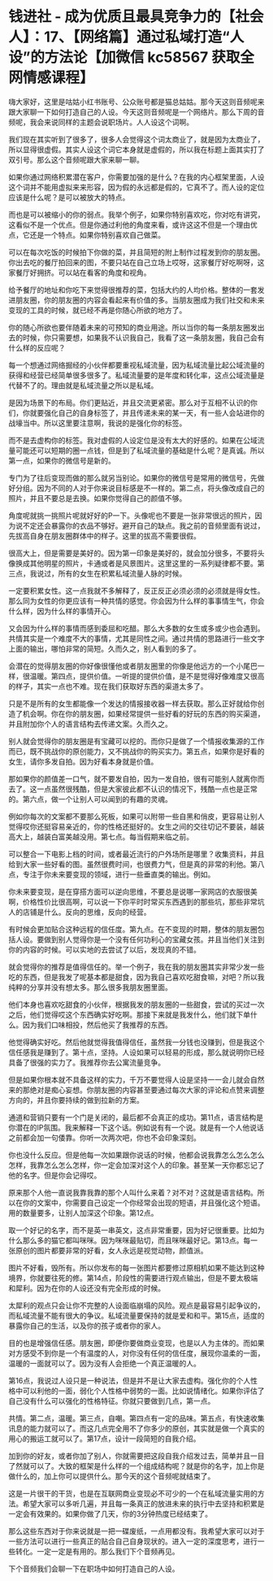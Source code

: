 # 钱进社 - 成为优质且最具竞争力的【社会人】：17、【网络篇】通过私域打造“人设”的方法论【加微信 kc58567 获取全网情感课程】

嗨大家好，这里是咕姑小红书账号、公众账号都是猫总姑姑。那今天这则音频呢来跟大家聊一下如何打造自己的人设。今天这则音频呢是一个网络片。那么下周的音频呢，我会来说同样的主题会说职场片。人人设这个词啊。

我们现在其实听到了很多了，很多人会觉得这个词太商业了，就是因为太商业了，所以显得很虚假。其实人设这个词它本身就是虚假的，所以我在标题上面其实打了双引号。那么这个音频呢跟大家来聊一聊。

如果你通过网络积累潜在客户，你需要加强的是什么？在我的内心框架里面，人设这个词并不能用虚拟来来形容，因为假的永远都是假的，它真不了。而人设的定位应该是什么呢？是可以被放大的特点。

而也是可以被缩小的你的弱点。我举个例子，如果你特别喜欢吃，你对吃有讲究，这看似不是一个优点。但是你通过利他的角度来看，或许这这不但是一个理由优点，它还是一个特点。如果你特别喜欢自己做菜。

可以在每次吃饭的时候拍下你做的菜，并且简短的附上制作过程发到你的朋友圈。你出去吃的餐厅拍回来的图，不要只站在自己立场上哎呀，这家餐厅好吃啊呀，这家餐厅好拥挤。可以站在看客的角度和视角。

给予餐厅的地址和你吃下来觉得很推荐的菜，包括大约的人均价格。整体的一套发进朋友圈，你的朋友圈的内容会看起来有价值的多。当朋友圈成为我们社交和未来变现的工具的时候，就已经不再是你随心所欲的地方了。

你的随心所欲也要伴随着未来的可预知的商业用途。所以当你的每一条朋友圈发出去的时候，你只需要想，如果我不认识我自己，我看了这一条朋友圈，我自己会有什么样的反应呢？

每一个想通过网络掘经的小伙伴都要重视私域流量，因为私域流量比起公域流量的获得和经营已经简单很多很多了。私域流量要的是年度和转化率，这点公域流量是代替不了的。理由就是私域流量之所以是私域。

是因为场景下的布局。你们更贴近，并且交流更紧密。那么对于互相不认识的你们，你就要强化自己的自身标签了，并且传递未来的某一天，有一些人会站进你的战壕当中。所以这里要注意啊，我说的是强化你的标签。

而不是去虚构你的标签。我对虚假的人设定位是没有太大的好感的。如果在公域流量可能还可以短期的圈一点钱，但是到了私域流量的基础是什么呢？是真诚。所以第一点，如果你的微信号是新的。

专门为了往后变现而做的那么就另当别论。如果你的微信号是常用的微信号，先做好分组。因为不同的人对于你来说目标感是不一样的。第二点，将头像改成自己的照片，并且不要总是去换。如果你觉得自己的颜值不够。

角度呢就挑一挑照片呢就好好的P一下。头像呢也不要是一张非常很远的照片，因为说不定还会暴露你的衣品不够好。避开自己的缺点。我之前的音频里面有说过，先拔高自身在朋友圈群体中的样子。这里的拔高不需要很假。

很高大上，但是需要是美好的。因为第一印象是美好的，就会加分很多，不要将头像换成其他明星的照片，卡通或者是风景图片。这里这里的一系列疑律都不要。第三点，我说过，所有的女生在积累私域流量人脉的时候。

一定要积累女性。这一点我就不多解释了，反正反正必须必须的必须就是得女性。那么同为女性的你更应该有一种共情的感觉。你会因为什么样的事事情生气，你会什么样，因为什么样的事情开心。

又会因为什么样的事情而感到委屈和吃醋。那么大多数的女生或多或少也会遇到。共情其实是一个难度不大的事情，尤其是同性之间。通过共情的思路进行一些文字上面的输出，哪怕非常的简短。久而久之，别人看到的多了。

会潜在的觉得朋友圈的你好像很懂他或者朋友圈里的你像是他远方的一个小尾巴一样，很温暖。第四点，提供价值。一听提的提供价值，是不是觉得好像难度又很高的样子，其实一点也不难。现在我们获取好东西的渠道太多了。

只是不是所有的女生都能像一个发达的情报接收器一样去获取。那么正好就给你创造了机会啊。你在你的朋友圈，如果经常提供一些好看的好玩的东西的购买渠道，并且附加你个人的语言结构去传递文案。久而久之。

别人就会觉得你的朋友圈是有宝藏可以挖的。而你只是做了一个情报收集源的工作而已，既不挑战你的原创能力，又不挑战你的购买实力。第五点，如果你是好看的女生，请你多发自拍。因为好看本身就是价值。

那如果你的颜值差一口气，就不要发自拍，因为一发自拍，很有可能别人就离你而去了。这一点虽然很残酷，但是大家彼此都不认识的情况下，残酷一点也是正常的。第六点，做一个让别人可以闻到的有趣的灵魂。

例如你每次的文案都不要那么死板，如果可以附带一些自黑和俏皮，更容易让别人觉得哎你还挺容易亲近的，你的性格还挺好的。女生之间的交往切记不要装，越装高大上，越装白富美越没用。第七点。每当假期来临之前。

可以整合一下电影上档的时间，或者最近流行的户外场所是哪里？收集资料，并且给到大家一些好看的图。虽然很费时间，也很费力气，但是真的非常的利他。第八点，专注于你未来要变现的领域，进行一些垂直类的输出。例如。

你未来要变现，是在穿搭方面可以逆向思维，不要总是说哪一家网店的衣服很美啊，价格性价比很高啊，可以说一下你平时时常买东西遇到的那些坑，那些非常坑人的店铺是什么。反向的思维，反向的经营。

有时候会更加贴合这种远程的信任度。第九点。在不变现的时期，整体的朋友圈包括人设。要做到别人觉得你是一个没有任何功利心的宝藏女孩。并且当他们关注到你的内容的时候。可以实地的去尝试了以后，发现真的不错。

就会觉得你的推荐是值得信任的。举一个例子，我在我的朋友圈其实非常少发一些吃的东西，但是我发了呢基本都是甜食，因为我自己喜欢吃甜食嘛，对吧？所以我纯粹的分享并没有想太多。那么很多我朋友圈里面。

他们本身也喜欢吃甜食的小伙伴，根据我发的朋友圈的一些甜食，尝试的买过一次之后，他们觉得哎这个东西确实好吃啊。那接下来就是我发什么，他们就下单什么。因为我们口味相投，然后他买了我推荐的东西。

他觉得确实好吃。然后他就觉得我值得信任，虽然我一分钱也没赚到，但是我这个信任感我是赚到了。第十点，坚持。人设如果可以轻易的形成，那么就说明你已经具备了很强的实力了。我推荐你去公寓流量竞争。

但是如果你根本就不具备这样的实力，千万不要觉得人设是坚持一一会儿就会自然来的那绝对是痴心妄想。你朋友圈的内容甚至要通过每次大家的评论和点赞来调整方向的，并且你要持续的做到拉新的方案。

通道和营销只要有一个门是关闭的，最后都不会真正的成功。第11点，语言结构是你潜在的IP氛围。我来解释一下这个话。例如说有有一个说。就是有一个人他说话之前都会加一句倭靠。你听一次两次吧，你也不会印象深刻。

你也没什么反应。但是他每一次如果跟你说话的时候，他都会说我靠怎么怎么怎么怎样，我靠怎么怎么怎样，你一定会加深对这个人的印象。甚至某一天你都忘记了他的名字。但是你会记得哎。

原来那个人他一直说我靠我靠的那个人叫什么来着？对不对？这就是语言结构。所以在你的文案中，你需要自己设定一个你经常会出现的短语，并且强化这个短语。用的数量要多，让别人加深这个印象。第12点。

取一个好记的名字，而不是英一串英文，这点非常重要，因为好记很重要。比如为什么那么多的猫它都叫咪咪。因为咪咪最贴切，而且咪咪最好记。第13点。每一张原创的图片都要非常的好看，女人永远是视觉动物，颜值派。

图片不好看，毁所有。所以你发布的每一张图片都要修过原相机如果不能达到这种境界，你就要往死的修。第14点，阶段性的需要进行观点输出，但是不要太极端和犀利。因为在你的人设还没有完全形成的时候。

太犀利的观点只会让你不完整的人设面临崩塌的风险。观点是最容易引起争议的，而私域流量不能有很大的争议。私域流量要保持的就是爱和和平。第15点，适度的暴露你自己的生活，以及你的孩子或者你的家人。

目的也是增强信任感。朋友圈，即便你要做商业变现，也是以人为主体的。而如果对方感受不到你是一个有温度的人，对你没有任何的信任度，展现你温柔的一面，温暖的一面就可以了。因为没有人会拒绝一个真正温暖的人。

第16点，我说过人设只是一种说法，但是并不是让大家去虚构。强化你的个人性格中可以利他的一面，弱化个人性格中弱势的一面。比如说情绪化。如果你评估了自己没有什么可以强化的性格特征。你就只要做到几点，第一点。

共情。第二点，温暖。第三点，自嘲。第四点有一定的品味。第五点，有快速收集讯息的能力就可以了。而这几点完全用不了你多少的原创，其实就是做一个真实的用心的搬运工就可以了。第17点，设计一段简短的自我介绍。

加到你的好友，或者你加了别人，你就需要把这段自我介绍发过去，简单并且一目了然就可以了。大致的框架是什么样的一个组成结构呢？就是你的名字，加上你是做什么的，加上你可以提供什么。那今天的这个音频呢就结束了。

这是一片很干的干货，也是在互联网商业变现必不可少的一个在私域流量实用的方法。希望大家可以多听几遍，并且每一条真正的放进未来的执行中去坚持和积累是一定会有效果的。如果你做了几天，你的3分钟热度已经结束了。

那么这些东西对于你来说就是一把一碟废纸，一点用都没有。我希望大家可以对于一些方法可以进行一些真正的贴合自己自身现状的。进入一定的深度思考，进行一些转化。一定一定是有用的。那么我们下个音频再见。

下个音频我们会聊一下在职场中如何打造自己的人设。